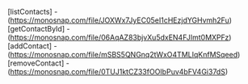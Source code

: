 [listContacts] - (https://monosnap.com/file/JOXWx7JyEC05eI1cHEzjdYGHvmh2Fu)
[getContactById] - (https://monosnap.com/file/06AqAZ83bjvXu5dxEN4FJImt0MXPFz)
[addContact] - (https://monosnap.com/file/mSBS5QNGnq2tWxO4TMLIqKnfMSqeed)
[removeContact] - (https://monosnap.com/file/0TUJ1ktCZ33fOOIbPuv4bFV4Gi37dS)
